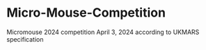 # Micro-Mouse-Competition
Micromouse 2024 competition April 3, 2024 according to UKMARS specification